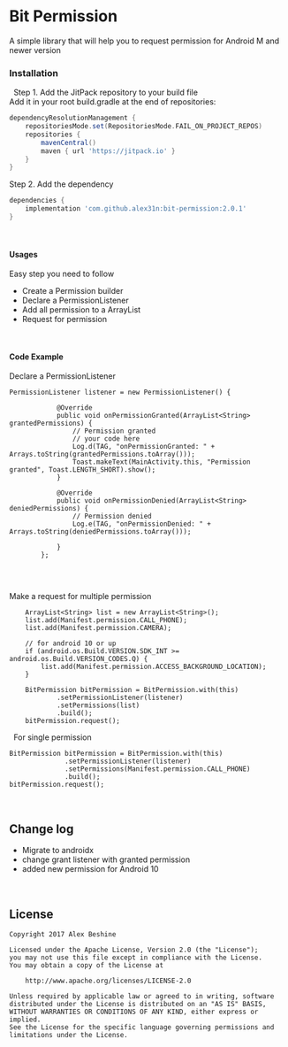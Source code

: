 # Bit Permission
 A simple library that will help you to request permission for Android M and newer version
 &nbsp;
 &nbsp;

### Installation
&nbsp;
Step 1. Add the JitPack repository to your build file  
Add it in your root build.gradle at the end of repositories:
```gradle
dependencyResolutionManagement {
    repositoriesMode.set(RepositoriesMode.FAIL_ON_PROJECT_REPOS)
    repositories {
        mavenCentral()
        maven { url 'https://jitpack.io' }
    }
}
```

Step 2. Add the dependency
```gradle
dependencies {
    implementation 'com.github.alex31n:bit-permission:2.0.1'
}
```

&nbsp;
#### Usages

Easy step you need to follow
- Create a Permission builder
- Declare a PermissionListener
- Add all permission to a ArrayList<String>
- Request for permission


&nbsp;
&nbsp;
&nbsp;
#### Code Example

Declare a PermissionListener
```
PermissionListener listener = new PermissionListener() {

            @Override
            public void onPermissionGranted(ArrayList<String> grantedPermissions) {
                // Permission granted
                // your code here
                Log.d(TAG, "onPermissionGranted: " + Arrays.toString(grantedPermissions.toArray()));
                Toast.makeText(MainActivity.this, "Permission granted", Toast.LENGTH_SHORT).show();
            }

            @Override
            public void onPermissionDenied(ArrayList<String> deniedPermissions) {
                // Permission denied
                Log.e(TAG, "onPermissionDenied: " + Arrays.toString(deniedPermissions.toArray()));

            }
        };
		
```
&nbsp;

Make a request for multiple permission
```
    ArrayList<String> list = new ArrayList<String>();
    list.add(Manifest.permission.CALL_PHONE);
    list.add(Manifest.permission.CAMERA);

    // for android 10 or up
    if (android.os.Build.VERSION.SDK_INT >= android.os.Build.VERSION_CODES.Q) {
        list.add(Manifest.permission.ACCESS_BACKGROUND_LOCATION);
    }

    BitPermission bitPermission = BitPermission.with(this)
            .setPermissionListener(listener)
            .setPermissions(list)
            .build();
    bitPermission.request();

```

&nbsp;
For single permission
```
BitPermission bitPermission = BitPermission.with(this)
			  .setPermissionListener(listener)
			  .setPermissions(Manifest.permission.CALL_PHONE)
			  .build();
bitPermission.request();
```


&nbsp;
## Change log
- Migrate to androidx
- change grant listener with granted permission
- added new permission for Android 10

&nbsp;
&nbsp;
## License
    Copyright 2017 Alex Beshine
    
    Licensed under the Apache License, Version 2.0 (the "License");
    you may not use this file except in compliance with the License.
    You may obtain a copy of the License at

        http://www.apache.org/licenses/LICENSE-2.0

    Unless required by applicable law or agreed to in writing, software
    distributed under the License is distributed on an "AS IS" BASIS,
    WITHOUT WARRANTIES OR CONDITIONS OF ANY KIND, either express or implied.
    See the License for the specific language governing permissions and limitations under the License.

